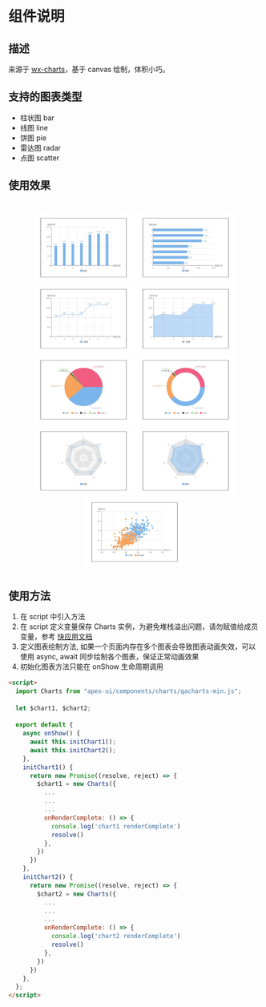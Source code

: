 # 组件说明

## 描述

来源于 [wx-charts](https://github.com/xiaolin3303/wx-charts)，基于 canvas 绘制，体积小巧。

## 支持的图表类型

- 柱状图 bar
- 线图 line
- 饼图 pie
- 雷达图 radar
- 点图 scatter

## 使用效果

<div style="text-align: center;margin: 40px;">
  <img src="../assets/charts-bar-a-1.jpg" alt="charts-bar-a-1" style="width:200px" />
  <img src="../assets/charts-bar-b-1.jpg" alt="charts-bar-b-1" style="width:200px" />
  <img src="../assets/charts-line-a-1.jpg" alt="charts-line-a-1" style="width:200px" />
  <img src="../assets/charts-line-c-1.jpg" alt="charts-line-c-1" style="width:200px" />
  <img src="../assets/charts-pie-a-1.jpg" alt="charts-pie-a-1" style="width:200px" />
  <img src="../assets/charts-pie-b-1.jpg" alt="charts-pie-b-1" style="width:200px" />
  <img src="../assets/charts-radar-a-1.jpg" alt="charts-radar-a-1" style="width:200px" />
  <img src="../assets/charts-radar-b-1.jpg" alt="charts-radar-b-1" style="width:200px" />
  <img src="../assets/charts-scatter-a-1.jpg" alt="charts-scatter-a-1" style="width:200px" />
</div>

## 使用方法

1. 在 script 中引入方法
2. 在 script 定义变量保存 Charts 实例，为避免堆栈溢出问题，请勿赋值给成员变量，参考 [快应用文档](https://doc.quickapp.cn/tutorial/framework/optimization-skills.html?h=%E5%A0%86%E6%A0%88%E6%BA%A2%E5%87%BA%E9%97%AE%E9%A2%98)
3. 定义图表绘制方法, 如果一个页面内存在多个图表会导致图表动画失效，可以使用 async, await 同步绘制各个图表，保证正常动画效果
4. 初始化图表方法只能在 onShow 生命周期调用

```html
<script>
  import Charts from "apex-ui/components/charts/qacharts-min.js";

  let $chart1, $chart2;

  export default {
    async onShow() {
      await this.initChart1();
      await this.initChart2();
    },
    initChart1() {
      return new Promise((resolve, reject) => {
        $chart1 = new Charts({
          ...
          ...
          ...
          onRenderComplete: () => {
            console.log('chart1 renderComplete')
            resolve()
          },
        })
      })
    },
    initChart2() {
      return new Promise((resolve, reject) => {
        $chart2 = new Charts({
          ...
          ...
          ...
          onRenderComplete: () => {
            console.log('chart2 renderComplete')
            resolve()
          },
        })
      })
    },
  };
</script>
```
